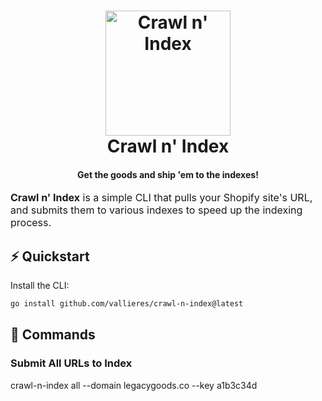 <!-- markdownlint-disable MD002 MD013 MD033 MD041 -->
<h1 align="center">
  <a name="logo" href="https://github.com/vallieres/crawl-n-index">
    <img src="" alt="Crawl n' Index" width="200"></a>
  <br>
  Crawl n' Index
</h1>
<h4 align="center">Get the goods and ship 'em to the indexes!</h4>
<div align="center"></div>

<font size="3">
    <strong>Crawl n' Index</strong> is a simple CLI that pulls your Shopify site's URL, and submits them to various indexes to speed up the indexing process.
</font>


## ⚡️ Quickstart

Install the CLI:
```bash
go install github.com/vallieres/crawl-n-index@latest
```

## 🎯 Commands

### Submit All URLs to Index

crawl-n-index all --domain legacygoods.co --key a1b3c34d  

